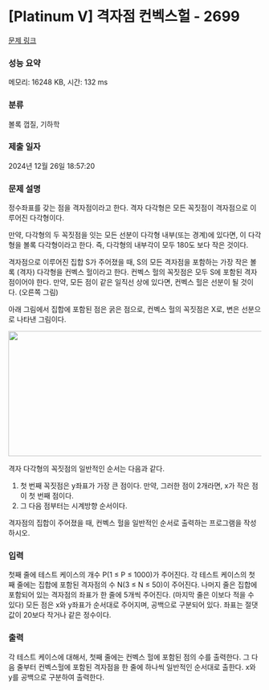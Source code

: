 # [Platinum V] 격자점 컨벡스헐 - 2699 

[문제 링크](https://www.acmicpc.net/problem/2699) 

### 성능 요약

메모리: 16248 KB, 시간: 132 ms

### 분류

볼록 껍질, 기하학

### 제출 일자

2024년 12월 26일 18:57:20

### 문제 설명

<p>정수좌표를 갖는 점을 격자점이라고 한다. 격자 다각형은 모든 꼭짓점이 격자점으로 이루어진 다각형이다.</p>

<p>만약, 다각형의 두 꼭짓점을 잇는 모든 선분이 다각형 내부(또는 경계)에 있다면, 이 다각형을 볼록 다각형이라고 한다. 즉, 다각형의 내부각이 모두 180도 보다 작은 것이다.</p>

<p>격자점으로 이루어진 집합 S가 주어졌을 때, S의 모든 격자점을 포함하는 가장 작은 볼록 (격자) 다각형을 컨벡스 헐이라고 한다. 컨벡스 헐의 꼭짓점은 모두 S에 포함된 격자점이어야 한다. 만약, 모든 점이 같은 일직선 상에 있다면, 컨벡스 헐은 선분이 될 것이다. (오른쪽 그림)</p>

<p>아래 그림에서 집합에 포함된 점은 굵은 점으로, 컨벡스 헐의 꼭짓점은 X로, 변은 선분으로 나타낸 그림이다.</p>

<p style="text-align: center;"><img alt="" src="https://onlinejudgeimages.s3-ap-northeast-1.amazonaws.com/upload/images/latice.png" style="height:249px; width:584px"></p>

<p>격자 다각형의 꼭짓점의 일반적인 순서는 다음과 같다.</p>

<ol>
	<li>첫 번째 꼭짓점은 y좌표가 가장 큰 점이다. 만약, 그러한 점이 2개라면, x가 작은 점이 첫 번째 점이다.</li>
	<li>그 다음 점부터는 시계방향 순서이다.</li>
</ol>

<p>격자점의 집합이 주어졌을 때, 컨벡스 헐을 일반적인 순서로 출력하는 프로그램을 작성하시오.</p>

### 입력 

 <p>첫째 줄에 테스트 케이스의 개수 P(1 ≤ P ≤ 1000)가 주어진다. 각 테스트 케이스의 첫째 줄에는 집합에 포함된 격자점의 수 N(3 ≤ N ≤ 50)이 주어진다. 나머지 줄은 집합에 포함되어 있는 격자점의 좌표가 한 줄에 5개씩 주어진다. (마지막 줄은 이보다 적을 수 있다) 모든 점은 x와 y좌표가 순서대로 주어지며, 공백으로 구분되어 있다. 좌표는 절댓값이 20보다 작거나 같은 정수이다.</p>

### 출력 

 <p>각 테스트 케이스에 대해서, 첫째 줄에는 컨벡스 헐에 포함된 점의 수를 출력한다. 그 다음 줄부터 컨벡스헐에 포함된 격자점을 한 줄에 하나씩 일반적인 순서대로 출한다. x와 y를 공백으로 구분하여 출력한다.</p>

